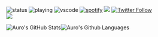 ![status](https://dev.discordprofiles.me/badge/status/686993057656209426?simple=true)
![playing](https://dev.discordprofiles.me/badge/playing/686993057656209426)
![vscode](https://dev.discordprofiles.me/badge/vscode/686993057656209426)
[![spotify](https://dev.discordprofiles.me/badge/spotify/686993057656209426)](https://dev.discordprofiles.me/openspotify/686993057656209426)
![](https://komarev.com/ghpvc/?username=Aurolol&color=79FFE1)                                                                                                                 <a href="https://twitter.com/intent/follow?screen_name=nowayauro"><img alt="Twitter Follow" src="https://img.shields.io/twitter/follow/nowayauro?style=social" /></a>   
[<img src ="https://img.shields.io/badge/Email-Here-%23E4405F.svg?&style=for-the-badge&logo=&logoColor=#6C63FF">](mailto:auroisgaming@gmail.com)

![Auro's GitHub Stats](https://github-readme-stats.vercel.app/api?username=Aurolol&show_icons=true&theme=tokyonight)![Auro's Github Languages](https://github-readme-stats.vercel.app/api/top-langs/?username=Aurolol&theme=tokyonight)
